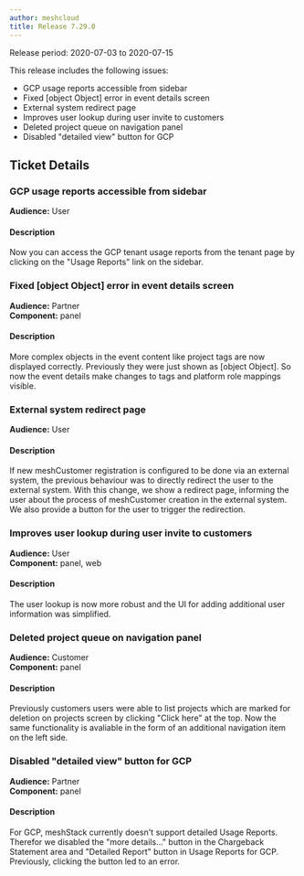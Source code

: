 ```yaml
---
author: meshcloud
title: Release 7.29.0
---
```


Release period: 2020-07-03 to 2020-07-15

This release includes the following issues:
* GCP usage reports accessible from sidebar
* Fixed [object Object] error in event details screen
* External system redirect page
* Improves user lookup during user invite to customers
* Deleted project queue on navigation panel
* Disabled "detailed view" button for GCP
<!--truncate-->

## Ticket Details
### GCP usage reports accessible from sidebar
**Audience:** User<br>

#### Description
Now you can access the GCP tenant usage reports from the tenant page by clicking on the "Usage Reports" link on the sidebar.

### Fixed [object Object] error in event details screen
**Audience:** Partner<br>**Component:** panel


#### Description
More complex objects in the event content like project tags are now displayed correctly. Previously they were just shown as [object Object]. So now the event details make changes to tags and platform role mappings visible.

### External system redirect page
**Audience:** User<br>

#### Description
If new meshCustomer registration is configured to be done via an external system, the previous behaviour was to directly
redirect the user to the external system. With this change, we show a redirect page, informing the user about the 
process of meshCustomer creation in the external system. We also provide a button for the user to trigger the redirection.

### Improves user lookup during user invite to customers
**Audience:** User<br>**Component:** panel, web


#### Description
The user lookup is now more robust and the UI for adding additional user information was simplified.

### Deleted project queue on navigation panel
**Audience:** Customer<br>**Component:** panel


#### Description
Previously customers users were able to list projects which are marked for deletion on projects screen by
clicking "Click here" at the top. Now the same functionality is avaliable in the form of an additional navigation item
on the left side.

### Disabled "detailed view" button for GCP
**Audience:** Partner<br>**Component:** panel


#### Description
For GCP, meshStack currently doesn't support detailed Usage Reports. Therefor we disabled the "more details..." button in the Chargeback Statement area
and "Detailed Report" button in Usage Reports for GCP. Previously, clicking the button led to an error.

